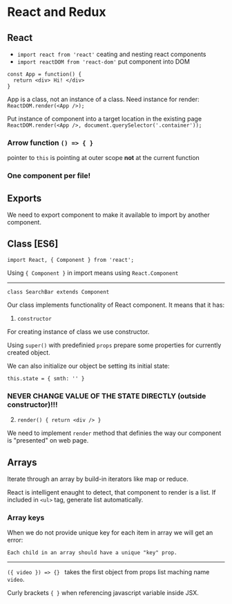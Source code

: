 # React and Redux

## React

- `import react from 'react'` ceating and nesting react components
- `import reactDOM from 'react-dom'` put component into DOM

```
const App = function() {
  return <div> Hi! </div>
}
```
App is a class, not an instance of a class. Need instance for render:
```ReactDOM.render(<App />);```


Put instance of component into a target location in the existing page 
```ReactDOM.render(<App />, document.querySelector('.container'));```

### Arrow function `() => { }`
pointer to `this` is pointing at outer scope **not** at the current function

### One component per file!


## Exports

We need to export component to make it available to import by another component.


## Class [ES6]


```
import React, { Component } from 'react';
```
Using `{ Component }` in import means using `React.Component`

----

```
class SearchBar extends Component
```

Our class implements functionality of React component. It means that it has:

1. ` constructor `

For creating instance of class we use constructor.

Using ` super() ` with predefinied ` props ` prepare some properties for currently created object.


We can also initialize our object be setting its initial state:
``` 
this.state = { smth: '' } 
```

### NEVER CHANGE VALUE OF THE STATE DIRECTLY (outside constructor)!!!

2. ` render() { return <div /> } `

We need to implement `render` method that definies the way our component is "presented" on web page.

## Arrays

Iterate through an array by build-in iterators like map or reduce. 

React is intelligent enaught to detect, that component to render is a list. If included in ```<ul>``` tag, generate list automatically.

### Array keys

When we do not provide unique key for each item in array we will get an error:
```
Each child in an array should have a unique "key" prop.
```

-------

```({ video }) => {} ``` takes the first object from props list maching name `video`.

Curly brackets ```{ }``` when referencing javascript variable inside JSX.
